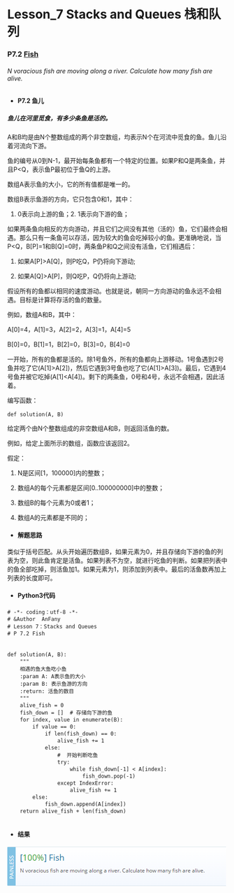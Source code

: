 # Lesson_7 Stacks and Queues  栈和队列



### P7.2 [Fish](https://app.codility.com/programmers/lessons/7-stacks_and_queues/fish/) 
###### N voracious fish are moving along a river. Calculate how many fish are alive.


* #### P7.2 鱼儿

##### 鱼儿在河里觅食，有多少条鱼是活的。

A和B均是由N个整数组成的两个非空数组，均表示N个在河流中觅食的鱼。鱼儿沿着河流向下游。

鱼的编号从0到N-1，最开始每条鱼都有一个特定的位置。如果P和Q是两条鱼，并且P<Q，表示鱼P最初位于鱼Q的上游。

数组A表示鱼的大小，它的所有值都是唯一的。

数组B表示鱼游的方向，它只包含0和1，其中：

  1. 0表示向上游的鱼；2. 1表示向下游的鱼；
  
如果两条鱼向相反的方向游动，并且它们之间没有其他（活的）鱼，它们最终会相遇。那么只有一条鱼可以存活，因为较大的鱼会吃掉较小的鱼。更准确地说，当P<Q，B[P]=1和B[Q]=0时，两条鱼P和Q之间没有活鱼，它们相遇后：

   1. 如果A[P]>A[Q]，则P吃Q，P仍将向下游动;
    
   2. 如果A[Q]>A[P]，则Q吃P，Q仍将向上游动;
    
假设所有的鱼都以相同的速度游动。也就是说，朝同一方向游动的鱼永远不会相遇。目标是计算将存活的鱼的数量。

例如，数组A和B，其中：

A[0]=4，A[1]=3，A[2]=2，A[3]=1，A[4]=5 

B[0]=0，B[1]=1，B[2]=0，B[3]=0，B[4]=0

一开始，所有的鱼都是活的。除1号鱼外，所有的鱼都向上游移动。1号鱼遇到2号鱼并吃了它(A[1]>A[2])，然后它遇到3号鱼也吃了它(A[1]>A[3])。最后，它遇到4号鱼并被它吃掉(A[1]<A[4])。剩下的两条鱼，0号和4号，永远不会相遇，因此活着。

编写函数：
```
def solution(A, B)
```

给定两个由N个整数组成的非空数组A和B，则返回活鱼的数。

例如，给定上面所示的数组，函数应该返回2。

假定：

  1. N是区间[1，100000]内的整数；
  
  2. 数组A的每个元素都是区间[0..100000000]中的整数；
  
  3. 数组B的每个元素为0或者1；
  
  4. 数组A的元素都是不同的； 


* #### 解题思路

类似于括号匹配。从头开始遍历数组B，如果元素为0，并且存储向下游的鱼的列表为空，则此鱼肯定是活鱼。如果列表不为空，就进行吃鱼的判断。如果把列表中的鱼全部吃掉，则活鱼加1。如果元素为1，则添加到列表中。最后的活鱼数再加上列表的长度即可。


* #### Python3代码



```
# -*- coding：utf-8 -*-
# &Author  AnFany
# Lesson 7：Stacks and Queues
# P 7.2 Fish


def solution(A, B):
    """
    相遇的鱼大鱼吃小鱼
    :param A: A表示鱼的大小
    :param B: 表示鱼游的方向
    :return: 活鱼的数目
    """
    alive_fish = 0
    fish_down = []  # 存储向下游的鱼
    for index, value in enumerate(B):
        if value == 0:
            if len(fish_down) == 0:
                alive_fish += 1
            else:
                #  开始判断吃鱼
                try:
                    while fish_down[-1] < A[index]:
                        fish_down.pop(-1)
                except IndexError:
                    alive_fish += 1
        else:
            fish_down.append(A[index])
    return alive_fish + len(fish_down)


```


* #### 结果


![image](https://github.com/Anfany/Codility-Lessons-By-Python3/blob/master/L7_Stacks%20and%20Queues/7.2.png)
